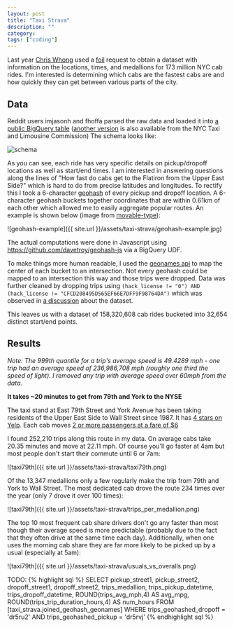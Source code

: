 ```yaml
---
layout: post
title: "Taxi Strava"
description: ""
category:
tags: ["coding"]
---
```





Last year [Chris Whong](http://chriswhong.com/) used a [foil](http://www.dos.ny.gov/coog/foil2.html) request to obtain a dataset with information on the locations, times, and medallions for 173 million NYC cab rides. I'm interested is determining which cabs are the fastest cabs are and how quickly they can get between various parts of the city.

<!--more-->

## Data

Reddit users imjasonh and fhoffa parsed the raw data and loaded it into [a public BigQuery table]( https://bigquery.cloud.google.com/table/imjasonh-storage:nyctaxi.trip_fare ) ([another version](https://bigquery.cloud.google.com/table/nyc-tlc:yellow.trips) is also available from the NYC Taxi and Limousine Commission) The schema looks like:

![schema]({{site.url}}/assets/taxi-strava/schema.png)

As you can see, each ride has very specific details on pickup/dropoff locations as well as start/end times. I am interested in answering questions along the lines of "How fast do cabs get to the Flatiron from the Upper East Side?" which is hard to do from precise latitudes and longitudes. To rectify this I took a 6-character [geohash](https://en.wikipedia.org/wiki/Geohash) of every pickup and dropoff location. A 6-character geohash buckets together coordinates that are within 0.61km of each other which allowed me to easily aggregate popular routes. An example is shown below (image from [movable-type](http://www.movable-type.co.uk/scripts/geohash.html)):

![geohash-example]({{ site.url }}/assets/taxi-strava/geohash-example.jpg)

The actual computations were done in Javascript using <https://github.com/davetroy/geohash-js> via a BigQuery UDF.

To make things more human readable, I used the [geonames api](http://www.geonames.org/maps/us-reverse-geocoder.html#findNearestIntersection) to map the center of each bucket to an intersection. Not every geohash could be mapped to an intersection this way and those trips were dropped. Data was further cleaned by dropping trips using `(hack_license != "0") AND (hack_license != "CFCD208495D565EF66E7DFF9F98764DA")` which was observed in [a discussion](https://www.reddit.com/r/bigquery/comments/28ialf/173_million_2013_nyc_taxi_rides_shared_on_bigquery) about the dataset.

This leaves us with a dataset of 158,320,608 cab rides bucketed into 32,654 distinct start/end points.

## Results

*Note: The 999th quantile for a trip's average speed is 49.4289 mph - one trip had an average speed of 236,986,708 mph (roughly one third the speed of light). I removed any trip with average speed over 60mph from the data.*


**It takes ~20 minutes to get from 79th and York to the NYSE**

The taxi stand at East 79th Street and York Avenue has been taking residents of the Upper East Side to Wall Street since 1987. It has [4 stars on Yelp](http://www.yelp.com/biz/79th-and-york-cab-share-new-york). Each cab moves [2 or more passengers at a fare of $6]( http://www.nyc.gov/html/tlc/downloads/pdf/group_ride_commission_presentation_x90_06-18-10.pdf)

I found 252,210 trips along this route in my data. On average cabs take 20.35 minutes and move at 22.11 mph. Of course you'll go faster at 4am but most people don't start their commute until 6 or 7am:

![taxi79th]({{ site.url }}/assets/taxi-strava/taxi79th.png)

Of the 13,347 medallions only a few regularly make the trip from 79th and York to Wall Street. The most dedicated cab drove the route 234 times over the year (only 7 drove it over 100 times):

![taxi79th]({{ site.url }}/assets/taxi-strava/trips_per_medallion.png)

The top 10 most frequent cab share drivers don't go any faster than most though their average speed is more predictable (probably due to the fact that they often drive at the same time each day).
Additionally, when one uses the morning cab share they are far more likely to be picked up by a usual (especially at 5am):

![taxi79th]({{ site.url }}/assets/taxi-strava/usuals_vs_overalls.png)





TODO:
{% highlight sql %}
SELECT
  pickup_street1, pickup_street2, dropoff_street1, dropoff_street2,
  trips_medallion, trips_pickup_datetime, trips_dropoff_datetime,
  ROUND(trips_avg_mph,4) AS avg_mpg,
  ROUND(trips_trip_duration_hours,4) AS num_hours
FROM
  [taxi_strava.joined_geohash_geonames]
WHERE
  trips_geohashed_dropoff = 'dr5ru2'
  AND trips_geohashed_pickup = 'dr5rvj'
{% endhighlight sql %}
